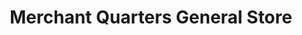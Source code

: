 ---
title: "Merchant Quarters General Store"
url: /victoria/merchant-quarters-general-store/
shop: clothes
---